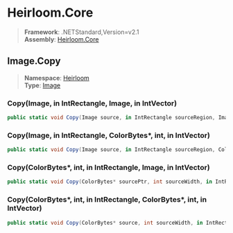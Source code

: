 # Heirloom.Core

> **Framework**: .NETStandard,Version=v2.1  
> **Assembly**: [Heirloom.Core][0]  

## Image.Copy

> **Namespace**: [Heirloom][0]  
> **Type**: [Image][1]  

### Copy(Image, in IntRectangle, Image, in IntVector)

```cs
public static void Copy(Image source, in IntRectangle sourceRegion, Image target, in IntVector targetOffset)
```

### Copy(Image, in IntRectangle, ColorBytes*, int, in IntVector)

```cs
public static void Copy(Image source, in IntRectangle sourceRegion, ColorBytes* target, int targetWidth, in IntVector targetOffset)
```

### Copy(ColorBytes*, int, in IntRectangle, Image, in IntVector)

```cs
public static void Copy(ColorBytes* sourcePtr, int sourceWidth, in IntRectangle sourceRegion, Image target, in IntVector targetOffset)
```

### Copy(ColorBytes*, int, in IntRectangle, ColorBytes*, int, in IntVector)

```cs
public static void Copy(ColorBytes* source, int sourceWidth, in IntRectangle sourceRegion, ColorBytes* target, int targetWidth, in IntVector targetOffset)
```

[0]: ../Heirloom.Core.md
[1]: Heirloom.Image.md
